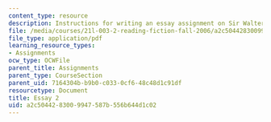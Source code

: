 ```yaml
---
content_type: resource
description: Instructions for writing an essay assignment on Sir Walter Scott.
file: /media/courses/21l-003-2-reading-fiction-fall-2006/a2c5044283009947587b556b644d1c02_essay2.pdf
file_type: application/pdf
learning_resource_types:
- Assignments
ocw_type: OCWFile
parent_title: Assignments
parent_type: CourseSection
parent_uid: 7164304b-b9b0-c033-0cf6-48c48d1c91df
resourcetype: Document
title: Essay 2
uid: a2c50442-8300-9947-587b-556b644d1c02
---
```

